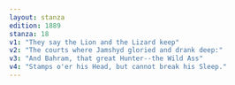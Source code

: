 ```yaml
---
layout: stanza
edition: 1889
stanza: 18
v1: "They say the Lion and the Lizard keep"
v2: "The courts where Jamshyd gloried and drank deep:"
v3: "And Bahram, that great Hunter--the Wild Ass"
v4: "Stamps o'er his Head, but cannot break his Sleep."
---
```

